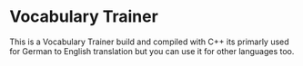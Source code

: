# Vocabulary Trainer

This is a Vocabulary Trainer build and compiled with C++ its primarly used for German to English translation but you can use it for other languages too.
